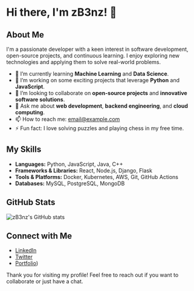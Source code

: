 # Hi there, I'm zB3nz! 👋

## About Me
I'm a passionate developer with a keen interest in software development, open-source projects, and continuous learning. I enjoy exploring new technologies and applying them to solve real-world problems.

- 🌱 I’m currently learning **Machine Learning** and **Data Science**.
- 🔭 I’m working on some exciting projects that leverage **Python** and **JavaScript**.
- 👯 I’m looking to collaborate on **open-source projects** and **innovative software solutions**.
- 💬 Ask me about **web development**, **backend engineering**, and **cloud computing**.
- 📫 How to reach me: [email@example.com](mailto:zb3nz@github.com)
- ⚡ Fun fact: I love solving puzzles and playing chess in my free time.

## My Skills
- **Languages:** Python, JavaScript, Java, C++
- **Frameworks & Libraries:** React, Node.js, Django, Flask
- **Tools & Platforms:** Docker, Kubernetes, AWS, Git, GitHub Actions
- **Databases:** MySQL, PostgreSQL, MongoDB

## GitHub Stats
![zB3nz's GitHub stats](https://github-readme-stats.vercel.app/api?username=zB3nz&show_icons=true&theme=radical)

## Connect with Me
- [LinkedIn](https://www.linkedin.com/in/)
- [Twitter](https://twitter.com/NotZyka)
- [Portfolio](https://github.com/zB3nz/))

Thank you for visiting my profile! Feel free to reach out if you want to collaborate or just have a chat.
